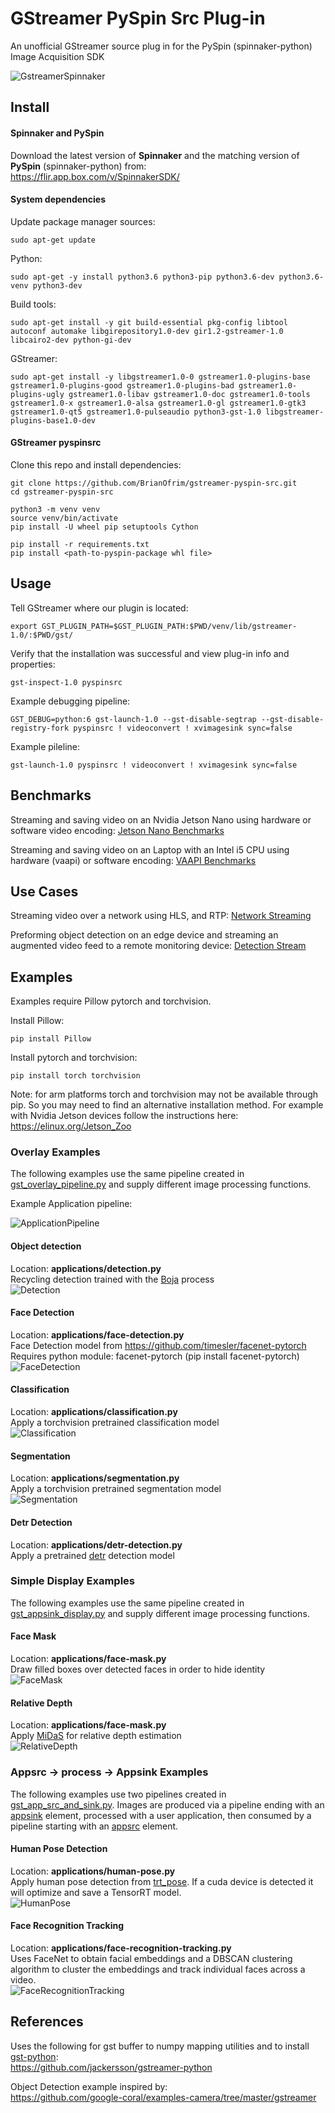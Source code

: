 # GStreamer PySpin Src Plug-in

An unofficial GStreamer source plug in for the PySpin (spinnaker-python) Image Acquisition SDK

![GstreamerSpinnaker](docs/assets/gstreamerSpinnakerMedium.png)

## Install

#### Spinnaker and PySpin

Download the latest version of **Spinnaker** and the matching version of **PySpin** (spinnaker-python) from:  
https://flir.app.box.com/v/SpinnakerSDK/

#### System dependencies 

Update package manager sources:  

    sudo apt-get update 

Python:  

    sudo apt-get -y install python3.6 python3-pip python3.6-dev python3.6-venv python3-dev

Build tools:  

    sudo apt-get install -y git build-essential pkg-config libtool autoconf automake libgirepository1.0-dev gir1.2-gstreamer-1.0 libcairo2-dev python-gi-dev

GStreamer:  

    sudo apt-get install -y libgstreamer1.0-0 gstreamer1.0-plugins-base gstreamer1.0-plugins-good gstreamer1.0-plugins-bad gstreamer1.0-plugins-ugly gstreamer1.0-libav gstreamer1.0-doc gstreamer1.0-tools gstreamer1.0-x gstreamer1.0-alsa gstreamer1.0-gl gstreamer1.0-gtk3 gstreamer1.0-qt5 gstreamer1.0-pulseaudio python3-gst-1.0 libgstreamer-plugins-base1.0-dev

#### GStreamer pyspinsrc
Clone this repo and install dependencies: 
 
    git clone https://github.com/BrianOfrim/gstreamer-pyspin-src.git
    cd gstreamer-pyspin-src

    python3 -m venv venv
    source venv/bin/activate
    pip install -U wheel pip setuptools Cython

    pip install -r requirements.txt
    pip install <path-to-pyspin-package whl file>

## Usage

Tell GStreamer where our plugin is located:  

    export GST_PLUGIN_PATH=$GST_PLUGIN_PATH:$PWD/venv/lib/gstreamer-1.0/:$PWD/gst/

Verify that the installation was successful and view plug-in info and properties:  

    gst-inspect-1.0 pyspinsrc


Example debugging pipeline:  

    GST_DEBUG=python:6 gst-launch-1.0 --gst-disable-segtrap --gst-disable-registry-fork pyspinsrc ! videoconvert ! xvimagesink sync=false

Example pileline:  

    gst-launch-1.0 pyspinsrc ! videoconvert ! xvimagesink sync=false


## Benchmarks
Streaming and saving video on an Nvidia Jetson Nano using hardware or software video encoding: [Jetson Nano Benchmarks](nvidia-jetson-nano-benchmarks.md)

Streaming and saving video on an Laptop with an Intel i5 CPU using hardware (vaapi) or software encoding: [VAAPI Benchmarks](vaapi-benchmarks.md)

## Use Cases
Streaming video over a network using HLS, and RTP: [Network Streaming](local-network-streaming.md)

Preforming object detection on an edge device and streaming an augmented video feed to a remote monitoring device: [Detection Stream](edge-inference-remote-monitoring.md)


## Examples
Examples require Pillow pytorch and torchvision.   

Install Pillow:

    pip install Pillow

Install pytorch and torchvision:  

    pip install torch torchvision

Note: for arm platforms torch and torchvision may not be available through pip. So you may need to find an alternative installation method. For example with Nvidia Jetson devices follow the instructions here: https://elinux.org/Jetson_Zoo 

### Overlay Examples
The following examples use the same pipeline created in [gst_overlay_pipeline.py](applications/gst_overlay_pipeline.py) and supply different image processing functions.

Example Application pipeline:

![ApplicationPipeline](docs/assets/OverlayPipeline.jpg)

#### Object detection
Location: **applications/detection.py**  
Recycling detection trained with the [Boja](https://github.com/BrianOfrim/boja) process  
![Detection](docs/assets/RecyclingDetection.jpg)  

#### Face Detection
Location: **applications/face-detection.py**  
Face Detection model from https://github.com/timesler/facenet-pytorch  
Requires python module: facenet-pytorch (pip install facenet-pytorch)  
![FaceDetection](docs/assets/FaceDetection.jpg)  

#### Classification
Location: **applications/classification.py**  
Apply a torchvision pretrained classification model  
![Classification](docs/assets/ReggieClassification.jpg)  

#### Segmentation
Location: **applications/segmentation.py**  
Apply a torchvision pretrained segmentation model  
![Segmentation](docs/assets/ReggieSegmentation.jpg)

#### Detr Detection
Location: **applications/detr-detection.py**  
Apply a pretrained [detr](https://github.com/facebookresearch/detr) detection model  


### Simple Display Examples
The following examples use the same pipeline created in [gst_appsink_display.py](applications/gst_appsink_display.py) and supply different image processing functions.

#### Face Mask
Location: **applications/face-mask.py**  
Draw filled boxes over detected faces in order to hide identity  
![FaceMask](docs/assets/OfficeFaceMask.jpg)

#### Relative Depth
Location: **applications/face-mask.py**  
Apply [MiDaS](https://github.com/intel-isl/MiDaS) for relative depth estimation  
![RelativeDepth](docs/assets/OfficeRelativeDepth.jpg)

### Appsrc -> process -> Appsink Examples
The following examples use two pipelines created in [gst_app_src_and_sink.py](applications/gst_app_src_and_sink.py). Images are produced via a pipeline ending with an [appsink](https://gstreamer.freedesktop.org/documentation/app/appsink.html) element, processed with a user application, then consumed by a pipeline starting with an [appsrc](https://gstreamer.freedesktop.org/documentation/app/appsrc.html) element.

#### Human Pose Detection
Location: **applications/human-pose.py**  
Apply human pose detection from [trt_pose](https://github.com/NVIDIA-AI-IOT/trt_pose). If a cuda device is detected it will optimize and save a TensorRT model.  
![HumanPose](docs/assets/OfficeHumanPose.jpg)

#### Face Recognition Tracking
Location: **applications/face-recognition-tracking.py**  
Uses FaceNet to obtain facial embeddings and a DBSCAN clustering algorithm to cluster the embeddings and track individual faces across a video.  
![FaceRecognitionTracking](docs/assets/annotate-cut.gif)


## References
Uses the following for gst buffer to numpy mapping utilities and to install [gst-python](https://github.com/GStreamer/gst-python):  
https://github.com/jackersson/gstreamer-python

Object Detection example inspired by:  
https://github.com/google-coral/examples-camera/tree/master/gstreamer
